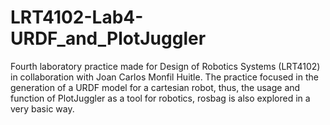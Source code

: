 # LRT4102-Lab4-URDF_and_PlotJuggler
Fourth laboratory practice made for Design of Robotics Systems (LRT4102) in collaboration with Joan Carlos Monfil Huitle. The practice focused in the generation of a URDF model for a cartesian robot, thus, the usage and function of PlotJuggler as a tool for robotics, rosbag is also explored in a very basic way.
